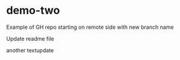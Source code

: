 # demo-two
Example of GH repo starting on remote side with new branch name

Update readme file

another textupdate
